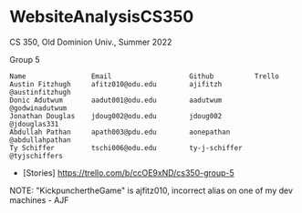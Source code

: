 # WebsiteAnalysisCS350

CS 350, Old Dominion Univ., Summer 2022

Group 5 

```
Name                Email                   Github          Trello
Austin Fitzhugh     afitz010@odu.edu        ajifitzh        @austinfitzhugh
Donic Adutwum       aadut001@odu.edu        aadutwum        @godwinadutwum
Jonathan Douglas    jdoug002@odu.edu        jdoug002        @jdouglas331
Abdullah Pathan     apath003@pdu.edu        aonepathan      @abdullahpathan
Ty Schiffer         tschi006@odu.edu        ty-j-schiffer   @tyjschiffers
```
* [Stories] https://trello.com/b/ccOE9xND/cs350-group-5

NOTE: "KickpunchertheGame" is ajfitz010, incorrect alias on one of my dev machines - AJF
